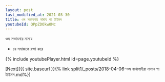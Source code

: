 ```yaml
---
layout: post
last_modified_at: 2021-03-30
title: ওম সভাবনায় নামায গা টাইমস
youtubeId: QPpZDOkw0Mc
---
```

 
 
 ওম সভাবনায় নামায  
 
 -  যে সমাজকে রক্ষা করে 
 
  
 
  
 
 
 
 
 
 


{% include youtubePlayer.html id=page.youtubeId %}
 
[Next]({{ site.baseurl }}{% link  split1/_posts/2018-04-06-ওম ব্যথালাইয়া নামায গা টাইমস.md%})
 
